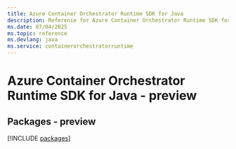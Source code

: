 ```yaml
---
title: Azure Container Orchestrator Runtime SDK for Java
description: Reference for Azure Container Orchestrator Runtime SDK for Java
ms.date: 07/04/2025
ms.topic: reference
ms.devlang: java
ms.service: containerorchestratorruntime
---
```

# Azure Container Orchestrator Runtime SDK for Java - preview
## Packages - preview
[!INCLUDE [packages](container-orchestrator-runtime-index.md)]
